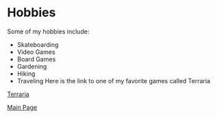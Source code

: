 # Hobbies
Some of my hobbies include:
* Skateboarding
* Video Games
* Board Games
* Gardening
* Hiking
* Traveling
Here is the link to one of my favorite games called Terraria

[Terraria](https://www.terraria.org/)

[Main Page](https://github.com/JesseMorrison12/IT-1000-Midterm/blob/main/README.md)

